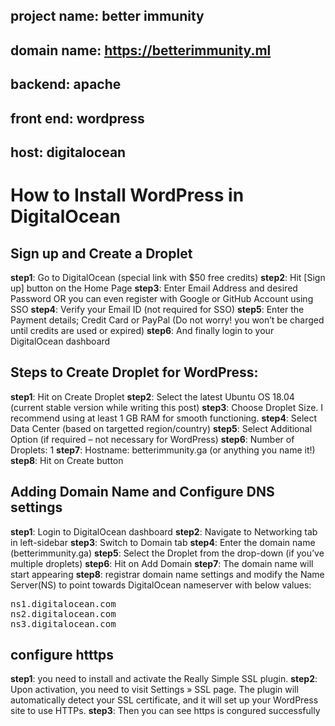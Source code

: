 ## project name: better immunity
## domain name: https://betterimmunity.ml
## backend: apache
## front end: wordpress
## host: digitalocean

# How to Install WordPress in DigitalOcean

## Sign up and Create a Droplet

**step1**: Go to DigitalOcean (special link with $50 free credits)
**step2**: Hit [Sign up] button on the Home Page
**step3**: Enter Email Address and desired Password OR you can even register with Google or GitHub Account using SSO
**step4**: Verify your Email ID (not required for SSO)
**step5**: Enter the Payment details; Credit Card or PayPal (Do not worry! you won’t be charged until credits are used or expired)
**step6**: And finally login to your DigitalOcean dashboard


## Steps to Create Droplet for WordPress:

**step1**: Hit on Create Droplet
**step2**: Select the latest Ubuntu OS 18.04  (current stable version while writing this post)
**step3**: Choose Droplet Size. I recommend using at least 1 GB RAM for smooth functioning. **step4**: Select Data Center (based on targetted region/country)
**step5**: Select Additional Option (if required – not necessary for WordPress)
**step6**: Number of Droplets: 1
**step7**: Hostname: betterimmunity.ga (or anything you name it!)
**step8**: Hit on Create button

## Adding Domain Name and Configure DNS settings

**step1**: Login to DigitalOcean dashboard
**step2**: Navigate to Networking tab in left-sidebar
**step3**: Switch to Domain tab
**step4**: Enter the domain name (betterimmunity.ga)
**step5**: Select the Droplet from the drop-down (if you’ve multiple droplets)
**step6**: Hit on Add Domain
**step7**: The domain name will start appearing
**step8**:  registrar domain name settings and modify the Name Server(NS) to point towards DigitalOcean nameserver with below values:
<pre>
ns1.digitalocean.com
ns2.digitalocean.com
ns3.digitalocean.com 
</pre>

## configure htttps

**step1**:  you need to install and activate the Really Simple SSL plugin. 
**step2**: Upon activation, you need to visit Settings » SSL page. The plugin will automatically detect your SSL certificate, and it will set up your WordPress site to use HTTPs.
**step3**: Then you can see https is congured successfully





